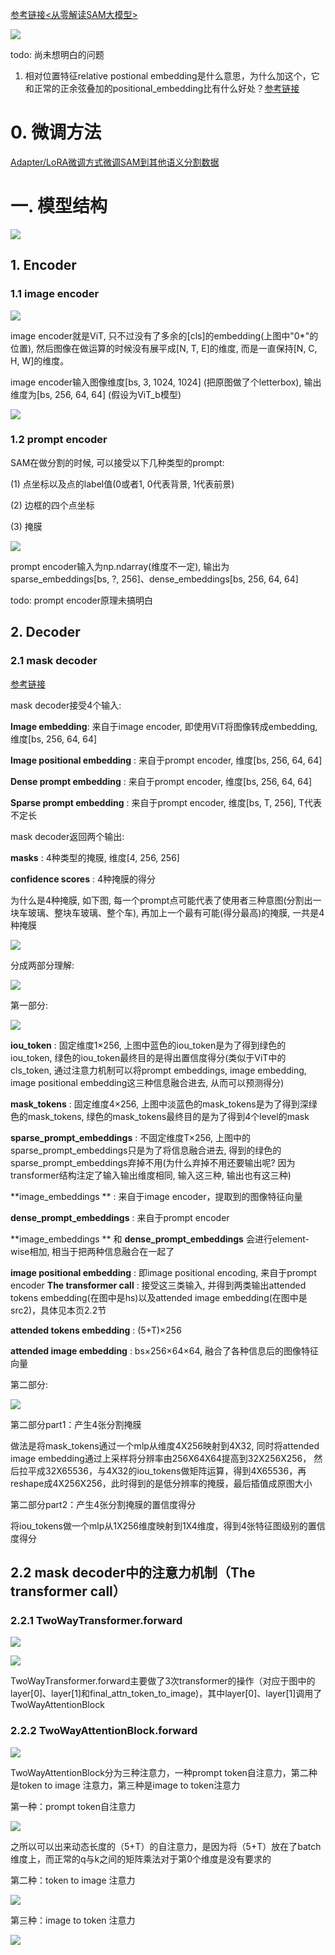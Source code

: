 [参考链接<从零解读SAM大模型>](https://mp.weixin.qq.com/s/gUOaxlIC2LjMlkTm0NvcVA)

![](assets/model.jpg)

todo: 尚未想明白的问题

1. 相对位置特征relative postional embedding是什么意思，为什么加这个，它和正常的正余弦叠加的positional_embedding比有什么好处？[参考链接](https://www.youtube.com/watch?v=7XHucAvHNKs)

# 0. 微调方法

[Adapter/LoRA微调方式微调SAM到其他语义分割数据](https://github.com/KidsWithTokens/Medical-SAM-Adapter)

# 一. 模型结构

![](assets/arch.jpg)

## 1. Encoder

### 1.1 image encoder

![](assets/encoder.jpg)

image encoder就是ViT, 只不过没有了多余的[cls]的embedding(上图中"0*"的位置),  然后图像在做运算的时候没有展平成[N, T, E]的维度, 而是一直保持[N, C, H, W]的维度。

image encoder输入图像维度[bs, 3, 1024, 1024] (把原图做了个letterbox), 输出维度为[bs, 256, 64, 64] (假设为ViT_b模型)

![](assets/vit.jpg)

### 1.2 prompt encoder

SAM在做分割的时候, 可以接受以下几种类型的prompt:

(1) 点坐标以及点的label值(0或者1, 0代表背景, 1代表前景)

(2) 边框的四个点坐标

(3) 掩膜

![](assets/prompt.jpg)

prompt encoder输入为np.ndarray(维度不一定), 输出为sparse_embeddings[bs, ?, 256]、dense_embeddings[bs, 256, 64, 64]

todo: prompt encoder原理未搞明白

## 2. Decoder

### 2.1 mask decoder 

[参考链接](https://towardsdatascience.com/how-does-the-segment-anything-models-sam-s-decoder-work-0e4ab4732c37)

mask decoder接受4个输入:

**Image embedding**: 来自于image encoder, 即使用ViT将图像转成embedding, 维度[bs, 256, 64, 64]

**Image positional embedding** : 来自于prompt encoder, 维度[bs, 256, 64, 64]

**Dense prompt embedding** : 来自于prompt encoder, 维度[bs, 256, 64, 64]

**Sparse prompt embedding** : 来自于prompt encoder, 维度[bs,  T, 256], T代表不定长

mask decoder返回两个输出:

**masks** : 4种类型的掩膜, 维度[4, 256, 256]

**confidence scores** : 4种掩膜的得分

为什么是4种掩膜, 如下图, 每一个prompt点可能代表了使用者三种意图(分割出一块车玻璃、整块车玻璃、整个车), 再加上一个最有可能(得分最高)的掩膜, 一共是4种掩膜

![](assets/masks.jpg)

分成两部分理解:

![](assets/predict_masks.jpg)

第一部分:

![](assets/part1.jpg)

**iou_token** : 固定维度1×256, 上图中蓝色的iou_token是为了得到绿色的iou_token, 绿色的iou_token最终目的是得出置信度得分(类似于ViT中的cls_token, 通过注意力机制可以将prompt embeddings, image embedding, image positional embedding这三种信息融合进去, 从而可以预测得分)

**mask_tokens** : 固定维度4×256,  上图中淡蓝色的mask_tokens是为了得到深绿色的mask_tokens, 绿色的mask_tokens最终目的是为了得到4个level的mask

**sparse_prompt_embeddings** : 不固定维度T×256, 上图中的sparse_prompt_embeddings只是为了将信息融合进去, 得到的绿色的sparse_prompt_embeddings弃掉不用(为什么弃掉不用还要输出呢? 因为transformer结构注定了输入输出维度相同, 输入这三种, 输出也有这三种)

**image_embeddings ** : 来自于image encoder，提取到的图像特征向量

**dense_prompt_embeddings** : 来自于prompt encoder

**image_embeddings ** 和 **dense_prompt_embeddings** 会进行element-wise相加, 相当于把两种信息融合在一起了

**image positional embedding** : 即image positional encoding, 来自于prompt encoder
**The transformer call** : 接受这三类输入, 并得到两类输出attended tokens embedding(在图中是hs)以及attended image embedding(在图中是src2)，具体见本页2.2节

**attended tokens embedding** : (5+T)×256

**attended image embedding** :  bs×256×64×64, 融合了各种信息后的图像特征向量



第二部分:

![](assets/part2.jpg)

第二部分part1：产生4张分割掩膜

做法是将mask_tokens通过一个mlp从维度4X256映射到4X32, 同时将attended image embedding通过上采样将分辨率由256X64X64提高到32X256X256， 然后拉平成32X65536，与4X32的iou_tokens做矩阵运算，得到4X65536，再reshape成4X256X256，此时得到的是低分辨率的掩膜，最后插值成原图大小

第二部分part2：产生4张分割掩膜的置信度得分

将iou_tokens做一个mlp从1X256维度映射到1X4维度，得到4张特征图级别的置信度得分

## 2.2 mask decoder中的注意力机制（The transformer call）

### 2.2.1 TwoWayTransformer.forward

![](assets/twoway.jpg)

![](assets/twoway2.jpg)

TwoWayTransformer.forward主要做了3次transformer的操作（对应于图中的layer[0]、layer[1]和final_attn_token_to_image)，其中layer[0]、layer[1]调用了TwoWayAttentionBlock

### 2.2.2 TwoWayAttentionBlock.forward

![](assets/twowayattn.jpg)

TwoWayAttentionBlock分为三种注意力，一种prompt token自注意力，第二种是token to image 注意力，第三种是image to token注意力

第一种：prompt token自注意力

![](assets/attenforward.jpg)

之所以可以出来动态长度的（5+T）的自注意力，是因为将（5+T）放在了batch维度上，而正常的q与k之间的矩阵乘法对于第0个维度是没有要求的

第二种：token to image 注意力

![](assets/cross1.jpg)

第三种：image to token 注意力

![](assets/cross2.jpg)









